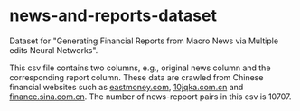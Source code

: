 # news-and-reports-dataset
Dataset for "Generating Financial Reports from Macro News via Multiple edits Neural Networks".

This csv file contains two columns, e.g., original news column and the corresponding report column. These data are crawled from Chinese  financial websites such as [eastmoney.com](https://www.eastmoney.com/), [10jqka.com.cn](https://10jqka.com.cn/) and [finance.sina.com.cn](https://finance.sina.com.cn/). The number of news-repoort pairs in this csv is 10707.
